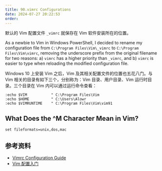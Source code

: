 ```yaml
---
title: 90.vimrc Configurations
date: 2024-07-27 20:22:53
order:
---
```


默认的 Vim 配置文件 `_vimrc` 就保存在 Vim 软件安装所在的位置。

As a newbie to Vim in Windows PowerShell, I decided to rename my configuration file from `C:\Program Files\Vim\_vimrc` to `C:\Program Files\Vim\vimrc`, removing the underscore prefix from the original filename for two reasons: a) `vimrc` has a higher priority than `_vimrc`, and b) `vimrc` is easier to type when reloading the modified configuration file.

Windows 10 上安装 Vim 之后，Vim 及其相关配置文件的位置也五花八门。与 Vim 相关的目录有如下三个，分别称为：Vim 目录、用户目录、Vim 运行时目录。三个目录在 Vim 内可以通过运行命令查看：

```vim
:echo $VIM           " C:\Program Files\Vim
:echo $HOME          " C:\Users\Alowr
:echo $VIMRUNTIME    " C:\Program Files\Vim\vim91
```

## What Does the ^M Character Mean in Vim?

```vimrc
set fileformats=unix,dos,mac
```
## 参考资料

- [Vimrc Configuration Guide](https://www.freecodecamp.org/news/vimrc-configuration-guide-customize-your-vim-editor/)
- [Vim 配置入门](https://ruanyifeng.com/blog/2018/09/vimrc.html)
